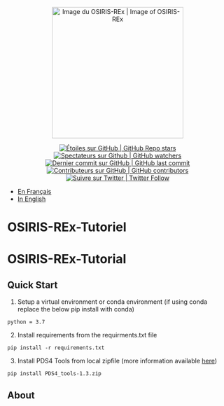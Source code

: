 <p align="center">
    <a href="https://www.asc-csa.gc.ca/eng/satellites/osiris-rex/">
        <img alt="Image du OSIRIS-REx | Image of OSIRIS-REx" src="https://www.asc-csa.gc.ca/images/recherche/tiles/6c7fb387-f186-4c89-9fc2-bb44ac049ac1.jpg" height="300">
        </a>
</p>

<p align="center">
    <a href="#stars">
        <img alt="Étoiles sur GitHub | GitHub Repo stars" src="https://img.shields.io/github/stars/asc-csa/OSIRIS-REx-Tutorial">
    </a>
    <a href="#watchers">
        <img alt="Spectateurs sur Github | GitHub watchers" src="https://img.shields.io/github/watchers/asc-csa/OSIRIS-REx-Tutorial">
    </a>
    <a href="https://github.com/asc-csa/OSIRIS-REx-Tutorial/commits/main">
        <img alt="Dernier commit sur GitHub | GitHub last commit" src="https://img.shields.io/github/last-commit/asc-csa/OSIRIS-REx-Tutorial">
    </a>
    <a href="https://github.com/asc-csa/OSIRIS-REx-Tutorial/graphs/contributors">
        <img alt="Contributeurs sur GitHub | GitHub contributors" src="https://img.shields.io/github/contributors/asc-csa/OSIRIS-REx-Tutorial">
    </a>
    <a href="https://twitter.com/intent/follow?screen_name=csa_asc">
        <img alt="Suivre sur Twitter | Twitter Follow" src="https://img.shields.io/twitter/follow/csa_asc?style=social">
    </a>
</p>

- [En Français](#OSIRIS-REx-Tutoriel)
- [In English](#OSIRIS-REx-Tutorial)

# OSIRIS-REx-Tutoriel

# OSIRIS-REx-Tutorial

## Quick Start

1.	Setup a virtual environment or conda environment (if using conda replace the below pip install with conda) 
```
python = 3.7
```
2.  Install requirements from the requirments.txt file 
```
pip install -r requirements.txt
```
3.  Install PDS4 Tools from local zipfile (more information available [here](https://sbnwiki.astro.umd.edu/wiki/Python_PDS4_Tools#Installation))
```
pip install PDS4_tools-1.3.zip
```

## About
